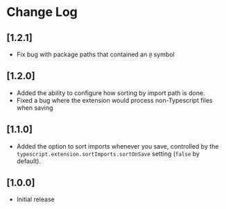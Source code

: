 # Change Log

## [1.2.1]
- Fix bug with package paths that contained an `@` symbol

## [1.2.0]
- Added the ability to configure how sorting by import path is done.
- Fixed a bug where the extension would process non-Typescript files when saving

## [1.1.0]
- Added the option to sort imports whenever you save, controlled by the `typescript.extension.sortImports.sortOnSave` setting (`false` by default).

## [1.0.0]
- Initial release